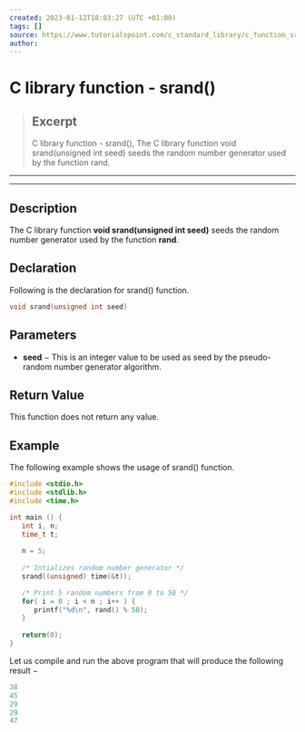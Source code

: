 ```yaml
---
created: 2023-01-12T18:03:27 (UTC +01:00)
tags: []
source: https://www.tutorialspoint.com/c_standard_library/c_function_srand.htm
author: 
---
```


# C library function - srand()

> ## Excerpt
> C library function - srand(),  The C library function void srand(unsigned int seed) seeds the random number generator used by the function rand.

---
---

  

## Description

The C library function **void srand(unsigned int seed)** seeds the random number generator used by the function **rand**.

## Declaration

Following is the declaration for srand() function.

```c
void srand(unsigned int seed)
```

## Parameters

-   **seed** − This is an integer value to be used as seed by the pseudo-random number generator algorithm.
    

## Return Value

This function does not return any value.

## Example

The following example shows the usage of srand() function.

```c
#include <stdio.h>
#include <stdlib.h>
#include <time.h>

int main () {
   int i, n;
   time_t t;
   
   n = 5;
   
   /* Intializes random number generator */
   srand((unsigned) time(&t));

   /* Print 5 random numbers from 0 to 50 */
   for( i = 0 ; i < n ; i++ ) {
      printf("%d\n", rand() % 50);
   }
   
   return(0);
}
```

Let us compile and run the above program that will produce the following result −

```c
38
45
29
29
47

```


